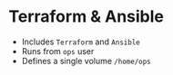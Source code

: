 # Terraform & Ansible
* Includes `Terraform` and `Ansible`
* Runs from `ops` user
* Defines a single volume `/home/ops`